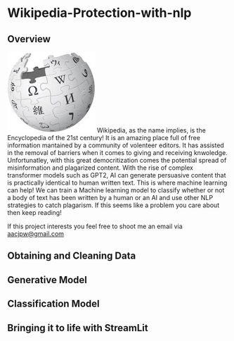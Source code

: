 # Wikipedia-Protection-with-nlp


## Overview


<img src="Images/download.jpg/">
Wikipedia, as the name implies, is the Encyclopedia of the 21st century! It is an amazing place full of free information mantained by a community of volenteer editors. It has assisted in the removal of barriers when it comes to giving and receiving knwoledge. Unfortunatley, with this great democritization comes the potential spread of misinformation and plagarized content. With the rise of complex transformer models such as GPT2, AI can generate persuasive content that is practically identical to human written text. This is where machine learning can help! We can train a Machine learning model to classify whether or not a body of text has been written by a human or an AI and use other NLP strategies to catch plagarism. If this seems like a problem you care about then keep reading!


If this project interests you feel free to shoot me an email via aacjpw@gmail.com

## Obtaining and Cleaning Data

## Generative Model

## Classification Model

## Bringing it to life with StreamLit
